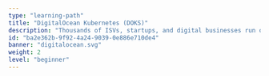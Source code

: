 ```yaml
---
type: "learning-path"
title: "DigitalOcean Kubernetes (DOKS)"
description: "Thousands of ISVs, startups, and digital businesses run on DigitalOcean today, achieving top performance and unmatched scalability at significant cost savings. With DigitalOcean Kubernetes, you can easily spin up GPU-powered environments, scale workloads, optimize performance with a developer-friendly approach, and automate infrastructure and software delivery."
id: "ba2e362b-9f92-4a24-9039-0e886e710de4"
banner: "digitalocean.svg"
weight: 2
level: "beginner"
---
```

